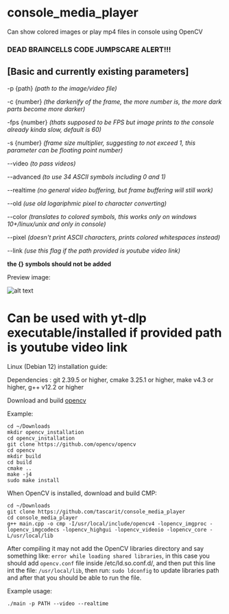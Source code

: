 # console_media_player
Can show colored images or play mp4 files in console using OpenCV

### DEAD BRAINCELLS CODE JUMPSCARE ALERT!!!

## [Basic and currently existing parameters]

-p {path} *(path to the image/video file)*

-c {number} *(the darkenify of the frame, the more number is, the more dark parts become more darker)*

-fps {number} *(thats supposed to be FPS but image prints to the console already kinda slow, default is 60)*

-s {number} *(frame size multiplier, suggesting to not exceed 1, this parameter can be floating point number)*

--video *(to pass videos)*

--advanced *(to use 34 ASCII symbols including 0 and 1)*

--realtime *(no general video buffering, but frame buffering will still work)*

--old *(use old logariphmic pixel to character converting)*

--color *(translates to colored symbols, this works only on windows 10+/linux/unix and only in console)*

--pixel *(doesn't print ASCII characters, prints colored whitespaces instead)*

--link *(use this flag if the path provided is youtube video link)*

**the {} symbols should not be added**

Preview image:

![alt text](https://i.imgur.com/nAapd2R.jpeg)


# Can be used with yt-dlp executable/installed if provided path is youtube video link

Linux (Debian 12) installation guide:

Dependencies : git 2.39.5 or higher, cmake 3.25.1 or higher, make v4.3 or higher, g++ v12.2 or higher  

Download and build [opencv](https://github.com/opencv/opencv)

Example:
```
cd ~/Downloads
mkdir opencv_installation
cd opencv_installation
git clone https://github.com/opencv/opencv
cd opencv
mkdir build
cd build
cmake ..
make -j4
sudo make install
```

When OpenCV is installed, download and build CMP:

```
cd ~/Downloads
git clone https://github.com/tascarit/console_media_player
cd console_media_player
g++ main.cpp -o cmp -I/usr/local/include/opencv4 -lopencv_imgproc -lopencv_imgcodecs -lopencv_highgui -lopencv_videoio -lopencv_core -L/usr/local/lib
```

After compiling it may not add the OpenCV libraries directory and say something like: `error while loading shared libraries`, in this case you should add `opencv.conf` file inside /etc/ld.so.conf.d/, and then put this line int the file: `/usr/local/lib`, then run: `sudo ldconfig` to update libraries path and after that you should be able to run the file.

Example usage:

```
./main -p PATH --video --realtime
```
